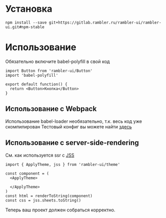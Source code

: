 # Установка

```
npm install --save git+https://gitlab.rambler.ru/rambler-ui/rambler-ui.git#npm-stable
```

# Использование
Обязательно включите babel-polyfill в свой код
```
import Button from 'rambler-ui/Button'
import 'babel-polyfill'

export default function() {
  return <Button>Кнопка</Button> 
}
```



## Использование с Webpack
Использование babel-loader необязательно, т.к. весь код уже скомпилирован
Тестовый конфиг вы можете найти [здесь](https://gitlab.rambler.ru/rambler-ui/rambler-ui-example/blob/master/webpack.js)

## Использование с server-side-rendering
См. как используется ssr с [JSS](https://github.com/cssinjs/jss/blob/master/docs/ssr.md)
```
import { ApplyTheme, jss } from 'rambler-ui/theme'

const component = (
  <ApplyTheme>

  </ApplyTheme>
)
const html = renderToString(component)
const css = jss.sheets.toString()
```


Теперь ваш проект должен собраться корректно.